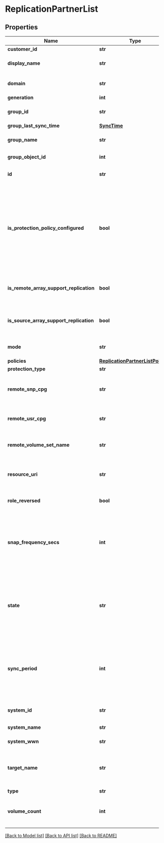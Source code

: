 # ReplicationPartnerList

## Properties
Name | Type | Description | Notes
------------ | ------------- | ------------- | -------------
**customer_id** | **str** | customer ID | [optional] 
**display_name** | **str** | Replication partner display name. | [optional] 
**domain** | **str** | Domain that the resource belongs to. | [optional] 
**generation** | **int** | generation | [optional] 
**group_id** | **str** | Unique id of replication partner remote group | [optional] 
**group_last_sync_time** | [**SyncTime**](SyncTime.md) |  | [optional] 
**group_name** | **str** | Replication partner remote group name. | [optional] 
**group_object_id** | **int** | Replication partner group ID. | [optional] 
**id** | **str** | Unique Identifier of the replication partner. | [optional] 
**is_protection_policy_configured** | **bool** | Boolean value to indicate if protection policy is properly configured on the volume set. If it is set to false, user needs to either delete the policy or fix the policy configuration. All other operations will be blocked in this scenario. | [optional] 
**is_remote_array_support_replication** | **bool** | Boolean value to indicate if remote array OS version supports replication | [optional] 
**is_source_array_support_replication** | **bool** | Boolean value to indicate if source array OS version supports replication | [optional] 
**mode** | **str** | Replication partner group mode. | [optional] 
**policies** | [**ReplicationPartnerListPolicies**](ReplicationPartnerListPolicies.md) |  | [optional] 
**protection_type** | **str** | Type of protection | [optional] 
**remote_snp_cpg** | **str** | Name for which the snapshot space is allocated on the remote target. | [optional] 
**remote_usr_cpg** | **str** | Name for which the user space is allocated on the remote target. | [optional] 
**remote_volume_set_name** | **str** | Target volume set name where remote protection is enabled | [optional] 
**resource_uri** | **str** | resourceUri for replication partner list where volume set is remote protected | [optional] 
**role_reversed** | **bool** | Remote group role switched due to a fail over. | [optional] 
**snap_frequency_secs** | **int** | Specifies the interval in seconds at which remote group takes coordinated snapshots. This field applies only to Async mode: it is set to -1 otherwise. | [optional] 
**state** | **str** | Status of the Remote group for the replication partner. Can be New, Starting, Started, Restart, Stopped, Backup, Failsafe or Logging. Null if unset. | [optional] 
**sync_period** | **int** | Time period in seconds for automatic resynchronization. The value must be at least five minutes and not more than one year. Defaults to 0. | [optional] 
**system_id** | **str** | Unique ID or serial number of the system. | [optional] 
**system_name** | **str** | Name of the system. | [optional] 
**system_wwn** | **str** | WWN of the system. | [optional] 
**target_name** | **str** | Target to which the volume group is mirrored. This is the same as replication partner. | [optional] 
**type** | **str** | type | [optional] 
**volume_count** | **int** | Number of volumes in the group for a replication partner. | [optional] 

[[Back to Model list]](../README.md#documentation-for-models) [[Back to API list]](../README.md#documentation-for-api-endpoints) [[Back to README]](../README.md)



